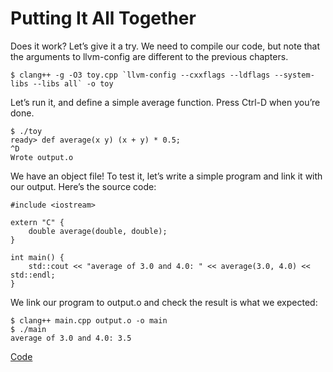 # Putting It All Together

Does it work? Let’s give it a try. We need to compile our code, but note that the arguments to llvm-config are different to the previous chapters.
 
 ```
$ clang++ -g -O3 toy.cpp `llvm-config --cxxflags --ldflags --system-libs --libs all` -o toy
```

Let’s run it, and define a simple average function. Press Ctrl-D when you’re done.

```
$ ./toy
ready> def average(x y) (x + y) * 0.5;
^D
Wrote output.o
```

We have an object file! To test it, let’s write a simple program and link it with our output. Here’s the source code:

```
#include <iostream>

extern "C" {
    double average(double, double);
}

int main() {
    std::cout << "average of 3.0 and 4.0: " << average(3.0, 4.0) << std::endl;
}
```

We link our program to output.o and check the result is what we expected:

```
$ clang++ main.cpp output.o -o main
$ ./main
average of 3.0 and 4.0: 3.5
```

[Code](./main.cpp)
